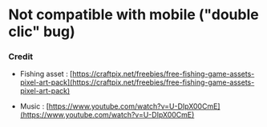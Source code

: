 # Not compatible with mobile ("double clic" bug)

### Credit

- Fishing asset :  [https://craftpix.net/freebies/free-fishing-game-assets-pixel-art-pack](https://craftpix.net/freebies/free-fishing-game-assets-pixel-art-pack)

- Music : [https://www.youtube.com/watch?v=U-DIpX00CmE](https://www.youtube.com/watch?v=U-DIpX00CmE)
